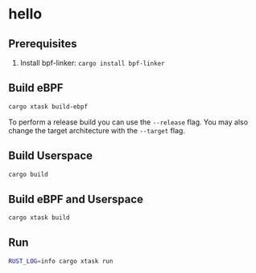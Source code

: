 # hello

## Prerequisites

1. Install bpf-linker: `cargo install bpf-linker`

## Build eBPF

```bash
cargo xtask build-ebpf
```

To perform a release build you can use the `--release` flag.
You may also change the target architecture with the `--target` flag.

## Build Userspace

```bash
cargo build
```

## Build eBPF and Userspace

```bash
cargo xtask build
```

## Run

```bash
RUST_LOG=info cargo xtask run
```
